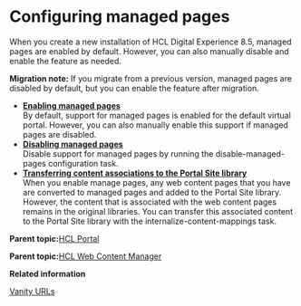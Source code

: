 # Configuring managed pages

When you create a new installation of HCL Digital Experience 8.5, managed pages are enabled by default. However, you can also manually disable and enable the feature as needed.

**Migration note:** If you migrate from a previous version, managed pages are disabled by default, but you can enable the feature after migration.

-   **[Enabling managed pages](../wcm/wcm_config_mngpages_enable.md)**  
By default, support for managed pages is enabled for the default virtual portal. However, you can also manually enable this support if managed pages are disabled.
-   **[Disabling managed pages](../wcm/wcm_config_mngpages_disable.md)**  
Disable support for managed pages by running the disable-managed-pages configuration task.
-   **[Transferring content associations to the Portal Site library](../wcm/wcm_config_mngpages_transfer.md)**  
When you enable manage pages, any web content pages that you have are converted to managed pages and added to the Portal Site library. However, the content that is associated with the web content pages remains in the original libraries. You can transfer this associated content to the Portal Site library with the internalize-content-mappings task.

**Parent topic:**[HCL Portal](../config/config_portal.md)

**Parent topic:**[HCL Web Content Manager](../wcm/wcm_install_cfg.md)

**Related information**  


[Vanity URLs](../wcm/vanity_urls.md)

